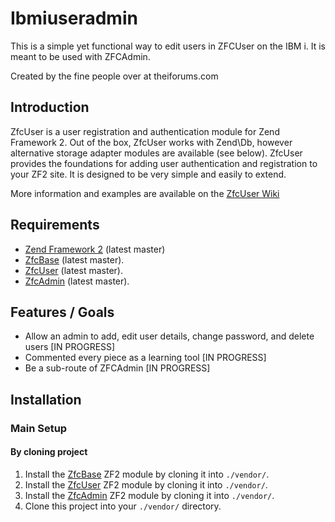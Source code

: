 Ibmiuseradmin
=============

This is a simple yet functional way to edit users in ZFCUser on the IBM i. It is meant to be used with ZFCAdmin. 

Created by the fine people over at theiforums.com

Introduction
------------

ZfcUser is a user registration and authentication module for Zend Framework 2.
Out of the box, ZfcUser works with Zend\Db, however alternative storage adapter
modules are available (see below). ZfcUser provides the foundations for adding
user authentication and registration to your ZF2 site. It is designed to be very
simple and easily to extend.

More information and examples are available on the [ZfcUser Wiki](https://github.com/ZF-Commons/ZfcUser/wiki)


Requirements
------------

* [Zend Framework 2](https://github.com/zendframework/zf2) (latest master)
* [ZfcBase](https://github.com/ZF-Commons/ZfcBase) (latest master).
* [ZfcUser](https://github.com/ZF-Commons/ZfcUser) (latest master).
* [ZfcAdmin](https://github.com/ZF-Commons/ZfcAdmin) (latest master).



Features / Goals
----------------

* Allow an admin to add, edit user details, change password, and delete users [IN PROGRESS]
* Commented every piece as a learning tool [IN PROGRESS]
* Be a sub-route of ZFCAdmin [IN PROGRESS]


Installation
------------

### Main Setup

#### By cloning project

1. Install the [ZfcBase](https://github.com/ZF-Commons/ZfcBase) ZF2 module
   by cloning it into `./vendor/`.
2. Install the [ZfcUser](https://github.com/ZF-Commons/ZfcUser) ZF2 module
   by cloning it into `./vendor/`.
3. Install the [ZfcAdmin](https://github.com/ZF-Commons/ZfcAdmin) ZF2 module
   by cloning it into `./vendor/`.
4. Clone this project into your `./vendor/` directory.


